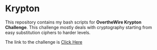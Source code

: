 # Krypton

This repository contains my bash scripts for __OvertheWire Krypton Challenge__. This challenge mostly deals with cryptography starting 
from easy substitution ciphers to harder levels.

The link to the challenge is [Click Here](https://overthewire.org/wargames/krypton/)
